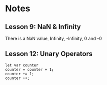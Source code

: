 # Notes

## Lesson 9: NaN & Infinity

There is a NaN value, Infinity, -Infinity, 0 and -0

## Lesson 12: Unary Operators

```
let var counter
counter = counter + 1;
counter += 1;
counter ++;
```